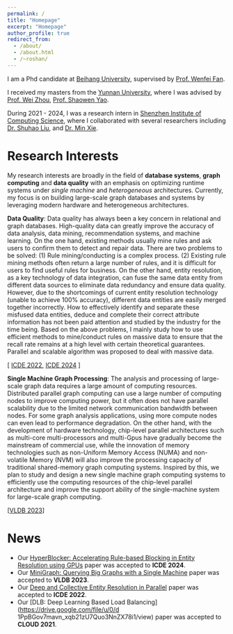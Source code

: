 ```yaml
---
permalink: /
title: "Homepage"
excerpt: "Homepage"
author_profile: true
redirect_from: 
  - /about/
  - /about.html
  - /~roshan/
---
```


I am a Phd candidate at [Beihang University](https://ev.buaa.edu.cn/), supervised by [Prof. Wenfei Fan](https://homepages.inf.ed.ac.uk/wenfei/).

I received my masters from the 
[Yunnan University](http://english.ynu.edu.cn/), where I was advised by 
[Prof. Wei Zhou](http://drona.csa.iisc.ernet.in/~uday/),
[Prof. Shaowen Yao](http://drona.csa.iisc.ernet.in/~uday/).

During 2021 - 2024, I was a research intern in 
[Shenzhen Institute of Computing Science](https://en.sics.ac.cn), 
where I collaborated with several researchers including 
[Dr. Shuhao Liu](https://shuhaoliu.github.io), and
[Dr. Min Xie](https://en.sics.ac.cn/en/col130/337).

# Research Interests

My research interests are broadly in the field of 
**database systems**, **graph computing** and **data quality**
with an emphasis on optimizing runtime systems under 
*single machine* and *heterogeneous* architectures. 
Currently, my focus is on building 
large-scale graph databases and systems by leveraging modern hardware and heterogeneous architectures. 


**Data Quality**:
Data quality has always been a key concern in relational and graph databases. High-quality data can greatly improve the accuracy of data analysis, data mining, recommendation systems, and machine learning. On the one hand, existing methods usually mine rules and ask users to confirm them to detect and repair data. There are two problems to be solved: (1) Rule mining/conducting is a complex process. (2) Existing rule mining methods often return a large number of rules, and it is difficult for users to find useful rules for business. On the other hand, entity resolution, as a key technology of data integration, can fuse the same data entity from different data sources to eliminate data redundancy and ensure data quality. However, due to the shortcomings of current entity resolution technology (unable to achieve 100% accuracy), different data entities are easily merged together incorrectly. How to effectively identify and separate these misfused data entities, deduce and complete their correct attribute information has not been paid attention and studied by the industry for the time being. 
Based on the above problems, I mainly study how to use efficient methods to mine/conduct rules on massive data to ensure that the recall rate remains at a high level with certain theoretical guarantees. Parallel and scalable  algorithm was proposed to deal with massive data.

[
  [ICDE 2022](https://drive.google.com/file/d/1PpBGov7mavn_xqb21zU7Quo3NnZX78i1/view),
  [ICDE 2024](https://drive.google.com/file/d/1PpBGov7mavn_xqb21zU7Quo3NnZX78i1/view)
]

**Single Machine Graph Processing**: 
The analysis and processing of large-scale graph data requires a large amount of computing resources. Distributed parallel graph computing can use a large number of computing nodes to improve computing power, but it often does not have parallel scalability due to the limited network communication bandwidth between nodes. For some graph analysis applications, using more compute nodes can even lead to performance degradation. On the other hand, with the development of hardware technology, chip-level parallel architectures such as multi-core multi-processors and multi-Gpus have gradually become the mainstream of commercial use, while the innovation of memory technologies such as non-Uniform Memory Access (NUMA) and non-volatile Memory (NVM) will also improve the processing capacity of traditional shared-memory graph computing systems. Inspired by this, we plan to study and design a new single machine graph computing systems to efficiently use the computing resources of the chip-level parallel architecture and improve the support ability of the single-machine system for large-scale graph computing. 

[[VLDB 2023](https://shuhaoliu.github.io/assets/papers/minigraph-full.pdf)]


# News

* Our [HyperBlocker: Accelerating Rule-based Blocking in Entity Resolution using GPUs](https://shuhaoliu.github.io/assets/papers/minigraph-full.pdf) paper was accepted to **ICDE 2024**.
* Our [MiniGraph: Querying Big Graphs with a Single Machine](https://shuhaoliu.github.io/assets/papers/minigraph-full.pdf) paper was accepted to **VLDB 2023**.
* Our [Deep and Collective Entity Resolution in Parallel](https://drive.google.com/file/u/0/d/1PpBGov7mavn_xqb21zU7Quo3NnZX78i1/view) paper was accepted to **ICDE 2022**.
* Our [DLB: Deep Learning Based Load Balancing](https://drive.google.com/file/u/0/d 1PpBGov7mavn_xqb21zU7Quo3NnZX78i1/view) paper was accepted to **CLOUD 2021**.
